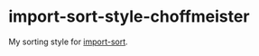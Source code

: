 # import-sort-style-choffmeister

My sorting style for [import-sort](https://github.com/renke/import-sort).
